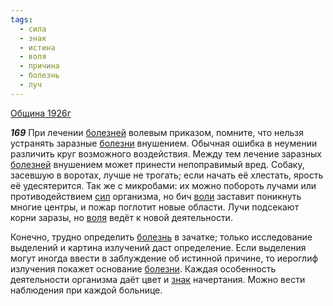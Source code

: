 ```yaml
---
tags:
  - сила
  - знак
  - истина
  - воля
  - причина
  - болезнь
  - луч
---
```


[Община 1926г](/agni/1926)

___169___
При лечении [болезней](/tag/#[болезнь](/tag/#болезнь)) волевым приказом, помните, что нельзя устранять заразные [болезни](/tag/#[болезнь](/tag/#болезнь)) внушением. Обычная ошибка в неумении различить круг возможного воздействия. Между тем лечение заразных [болезней](/tag/#[болезнь](/tag/#болезнь)) внушением может принести непоправимый вред. Собаку, засевшую в воротах, лучше не трогать; если начать её хлестать, ярость её удесятерится. Так же с микробами: их можно побороть лучами или противодействием [сил](/tag/#сила) организма, но бич [воли](/tag/#[воля](/tag/#воля)) заставит поникнуть многие центры, и пожар поглотит новые области. Лучи подсекают корни заразы, но [воля](/tag/#воля) ведёт к новой деятельности.   

Конечно, трудно определить [болезнь](/tag/#болезнь) в зачатке; только исследование выделений и картина излучений даст определение. Если выделения могут иногда ввести в заблуждение об истинной причине, то иероглиф излучения покажет основание [болезни](/tag/#[болезнь](/tag/#болезнь)). Каждая особенность деятельности организма даёт цвет и [знак](/tag/#знак) начертания. Можно вести наблюдения при каждой больнице.   


